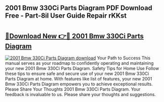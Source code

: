 ## 2001 Bmw 330Ci Parts Diagram PDF Download Free - Part-8il User Guide Repair rKKst

# <h2><a href="http://dfrj8a.blite.top/?on=2001+Bmw+330Ci+Parts+Diagram">🔗Download New 👉🔴 2001 Bmw 330Ci Parts Diagram</a></h2>

[![2001 Bmw 330Ci Parts Diagram download](https://i.imgur.com/lujVjoI.png)](http://dfrj8a.blite.top/?on=2001+Bmw+330Ci+Parts+Diagram)
Your Path to Success This manual serves as your roadmap to confidently operating and maintaining your new 2001 Bmw 330Ci Parts Diagram. Safety Tips for Home Use Follow these tips to ensure safe and secure use of your new 2001 Bmw 330Ci Parts Diagram at home. With features like list of features, your new 2001 Bmw 330Ci Parts Diagram empowers you to achieve exceptional results. Please Share Your Thoughts 2001 Bmw 330Ci Parts Diagram. Your feedback is invaluable to us. Please share your thoughts and suggestions.
